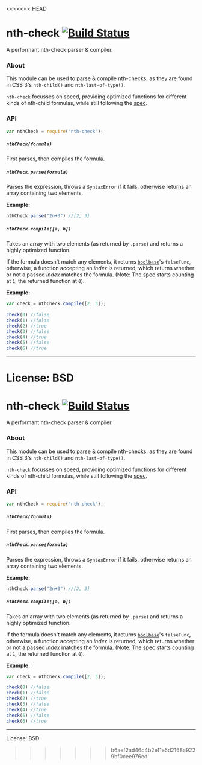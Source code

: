 <<<<<<< HEAD
# nth-check [![Build Status](https://travis-ci.org/fb55/nth-check.svg)](https://travis-ci.org/fb55/nth-check)

A performant nth-check parser & compiler.

### About

This module can be used to parse & compile nth-checks, as they are found in CSS 3's `nth-child()` and `nth-last-of-type()`.

`nth-check` focusses on speed, providing optimized functions for different kinds of nth-child formulas, while still following the [spec](http://www.w3.org/TR/css3-selectors/#nth-child-pseudo).

### API

```js
var nthCheck = require("nth-check");
```

##### `nthCheck(formula)`

First parses, then compiles the formula.

##### `nthCheck.parse(formula)`

Parses the expression, throws a `SyntaxError` if it fails, otherwise returns an array containing two elements.

__Example:__

```js
nthCheck.parse("2n+3") //[2, 3]
```

##### `nthCheck.compile([a, b])`

Takes an array with two elements (as returned by `.parse`) and returns a highly optimized function.

If the formula doesn't match any elements, it returns [`boolbase`](https://github.com/fb55/boolbase)'s `falseFunc`, otherwise, a function accepting an _index_ is returned, which returns whether or not a passed _index_ matches the formula. (Note: The spec starts counting at `1`, the returned function at `0`).

__Example:__
```js
var check = nthCheck.compile([2, 3]);

check(0) //false
check(1) //false
check(2) //true
check(3) //false
check(4) //true
check(5) //false
check(6) //true
```

---
License: BSD
=======
# nth-check [![Build Status](https://travis-ci.org/fb55/nth-check.svg)](https://travis-ci.org/fb55/nth-check)

A performant nth-check parser & compiler.

### About

This module can be used to parse & compile nth-checks, as they are found in CSS 3's `nth-child()` and `nth-last-of-type()`.

`nth-check` focusses on speed, providing optimized functions for different kinds of nth-child formulas, while still following the [spec](http://www.w3.org/TR/css3-selectors/#nth-child-pseudo).

### API

```js
var nthCheck = require("nth-check");
```

##### `nthCheck(formula)`

First parses, then compiles the formula.

##### `nthCheck.parse(formula)`

Parses the expression, throws a `SyntaxError` if it fails, otherwise returns an array containing two elements.

__Example:__

```js
nthCheck.parse("2n+3") //[2, 3]
```

##### `nthCheck.compile([a, b])`

Takes an array with two elements (as returned by `.parse`) and returns a highly optimized function.

If the formula doesn't match any elements, it returns [`boolbase`](https://github.com/fb55/boolbase)'s `falseFunc`, otherwise, a function accepting an _index_ is returned, which returns whether or not a passed _index_ matches the formula. (Note: The spec starts counting at `1`, the returned function at `0`).

__Example:__
```js
var check = nthCheck.compile([2, 3]);

check(0) //false
check(1) //false
check(2) //true
check(3) //false
check(4) //true
check(5) //false
check(6) //true
```

---
License: BSD
>>>>>>> b6aef2ad46c4b2e11e5d2168a9229bf0cee976ed
